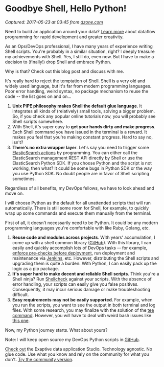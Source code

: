 # Goodbye Shell, Hello Python!

_Captured: 2017-05-23 at 03:45 from [dzone.com](https://dzone.com/articles/goodbye-shell-hello-python?edition=299094&utm_source=Daily%20Digest&utm_medium=email&utm_campaign=dd%202017-05-22)_

Need to build an application around your data? [Learn more](https://dzone.com/go?i=200129&u=http%3A%2F%2Fhubs.ly%2FH06Pr9h0) about dataflow programming for rapid development and greater creativity.

As an Ops/DevOps professional, I have many years of experience writing Shell scripts. You're probably in a similar situation, right? I deeply treasure my achievements with Shell. Yes, I still do, even now. But I have to make a decision to (finally!) drop Shell and embrace Python.

Why is that? Check out this blog post and discuss with me.

It's really hard to reject the temptation of Shell. Shell is a very old and widely used language, but it's far from modern programming languages. Poor error handling, weird syntax, no package mechanism to reuse the code -- the list goes on and on…

  1. **Unix PIPE philosophy makes Shell the default glue language**. It integrates all kinds of (relatively) small tools, solving a bigger problem. So, if you check any popular online tutorials now, you will probably see Shell scripts somewhere.
  2. With Shell, it's super easy to **get your hands dirty and make progress**. Each Shell command you have issued in the terminal is a reward. It makes you feel that you're making constant progress. Hard to say no, isn't?
  3. **There's no extra wrapper layer**. Let's say you need to trigger some [ElasticSearch actions](http://www.dennyzhang.com/query_elasticsearch/) by programming. You can either call the ElasticSearch management REST API directly by Shell or use the ElasticSearch Python SDK. If you choose Python and the script is not working, then what? It could be some bugs in Python SDK or the way you use Python SDK. No doubt people are in favor of Shell scripting sometimes.

Regardless of all benefits, my DevOps fellows, we have to look ahead and move on.

I will choose Python as the default for all unattended scripts that will run automatically. There is still some room for Shell, for example, to quickly wrap up some commands and execute them manually from the terminal.

First of all, it doesn't necessarily need to be Python. It could be any modern programming languages you're comfortable with like Ruby, Golang, etc.

  1. **Reuse code and modules across projects**. With years' accumulation, I come up with a shell common library ([GitHub](https://github.com/DennyZhang/devops_public/tree/tag_v4/common_library)). With this library, I can easily and quickly accomplish lots of DevOps tasks -- for example, [enforce pre-checks before deployment](http://www.dennyzhang.com/enforce_precheck/), run deployment and maintenance via [Jenkins](http://www.dennyzhang.com/demo_jenkins/), etc. However, distributing the Shell scripts and upgrading them is quite a burden. With Python, I can easily pack up the logic as a pip package.
  2. **It's super hard to make decent and reliable Shell scripts**. Think you're a Shell ninja? Run [Shellcheck](http://www.dennyzhang.com/wp-admin/post.php?post=3657&action=edit) against your scripts. With the absence of error handling, your scripts can easily give you false positives. Consequently, it may incur serious damage or make troubleshooting difficult.
  3. **Easy requirements may not be easily supported**. For example, when you run the scripts, you want to see the output in both terminal and log files. With some research, you may finalize with the solution of the [tee command](http://www.dennyzhang.com/shell_tee/). However, you will have to deal with weird bash issues like [this one](http://www.dennyzhang.com/bash_errcode_exit/).

Now, my Python journey starts. What about yours?

Note: I will keep open source my DevOps Python scripts in [GitHub](https://github.com/DennyZhang/devops_public/tree/tag_v5/python).

[Check out](https://dzone.com/go?i=200130&u=http%3A%2F%2Fhubs.ly%2FH06Pr9h0) the Exaptive data application Studio. Technology agnostic. No glue code. Use what you know and rely on the community for what you don't. [Try the community version](https://dzone.com/go?i=200130&u=https%3A%2F%2Fexaptive.city%2F%23%2Flanding%3Freferrer%3DGeneral).
